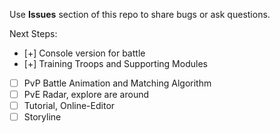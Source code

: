 Use **Issues** section of this repo to share bugs or ask questions.

Next Steps:
- [+] Console version for battle
- [+] Training Troops and Supporting Modules
- [ ] PvP Battle Animation and Matching Algorithm 
- [ ] PvE Radar, explore are around
- [ ] Tutorial, Online-Editor
- [ ] Storyline
